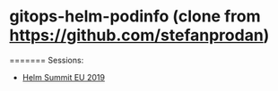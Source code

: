 # gitops-helm-podinfo (clone from https://github.com/stefanprodan)

=======
Sessions:

- [Helm Summit EU 2019](https://events.linuxfoundation.org/events/helm-summit-2019/)

